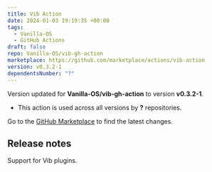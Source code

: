 ```yaml
---
title: Vib Action
date: 2024-01-03 19:19:35 +00:00
tags:
  - Vanilla-OS
  - GitHub Actions
draft: false
repo: Vanilla-OS/vib-gh-action
marketplace: https://github.com/marketplace/actions/vib-action
version: v0.3.2-1
dependentsNumber: "?"
---
```



Version updated for **Vanilla-OS/vib-gh-action** to version **v0.3.2-1**.
- This action is used across all versions by **?** repositories.

Go to the [GitHub Marketplace](https://github.com/marketplace/actions/vib-action) to find the latest changes.

## Release notes

Support for Vib plugins.
